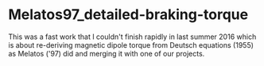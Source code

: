 # Melatos97_detailed-braking-torque

This was a fast work that I couldn't finish rapidly in last summer 2016 which is about re-deriving magnetic dipole torque 
from Deutsch equations (1955) as Melatos ('97) did and merging it with one of our projects.

